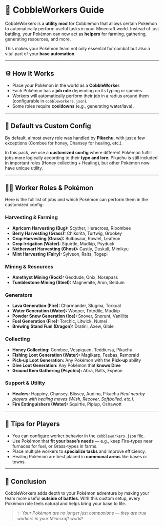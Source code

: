 # 📘 CobbleWorkers Guide

CobbleWorkers is a **utility mod** for Cobblemon that allows certain Pokémon to automatically perform useful tasks in your Minecraft world. Instead of just battling, your Pokémon can now act as **helpers** for farming, gathering, generating resources, and more.

This makes your Pokémon team not only essential for combat but also a vital part of your **base automation**.

---

## ⚙️ How It Works

- Place your Pokémon in the world as a **CobbleWorker**.
- Each Pokémon has a **job role** depending on its typing or species.
- Workers will automatically perform their job in a radius around them (configurable in `cobbleworkers.json`).
- Some roles require **cooldowns** (e.g., generating water/lava).

---

## 🌱 Default vs Custom Config

By default, almost every role was handled by **Pikachu**, with just a few exceptions (Combee for honey, Chansey for healing, etc.).

In this pack, we use a **customized config** where different Pokémon fulfill jobs more logically according to their **type and lore**.
Pikachu is still included in important roles (Honey collecting + Healing), but other Pokémon now have unique utility.

---

## 🧑‍🌾 Worker Roles & Pokémon

Here is the full list of jobs and which Pokémon can perform them in the customized config:

### Harvesting & Farming

- **Apricorn Harvesting (Bug):** Scyther, Heracross, Ribombee
- **Berry Harvesting (Grass):** Chikorita, Turtwig, Grookey
- **Crop Harvesting (Grass):** Bulbasaur, Rowlet, Leafeon
- **Crop Irrigation (Water):** Squirtle, Mudkip, Psyduck
- **Netherwart Harvesting (Ghost):** Gastly, Duskull, Mimikyu
- **Mint Harvesting (Fairy):** Sylveon, Ralts, Togepi

### Mining & Resources

- **Amethyst Mining (Rock):** Geodude, Onix, Nosepass
- **Tumblestone Mining (Steel):** Magnemite, Aron, Beldum

### Generators

- **Lava Generation (Fire):** Charmander, Slugma, Torkoal
- **Water Generation (Water):** Wooper, Totodile, Mudkip
- **Powder Snow Generation (Ice):** Snover, Snorunt, Vanillite
- **Fuel Generation (Fire):** Torchic, Litwick, Numel
- **Brewing Stand Fuel (Dragon):** Dratini, Axew, Gible

### Collecting

- **Honey Collecting:** Combee, Vespiquen, Teddiursa, Pikachu
- **Fishing Loot Generation (Water):** Magikarp, Feebas, Remoraid
- **Pick-up Loot Generation:** Any Pokémon with the **Pick-up** ability
- **Dive Loot Generation:** Any Pokémon that **knows Dive**
- **Ground Item Gathering (Psychic):** Abra, Ralts, Espeon

### Support & Utility

- **Healers:** Happiny, Chansey, Blissey, Audino, Pikachu
  _Heal nearby players with healing moves (Wish, Recover, Softboiled, etc.)._
- **Fire Extinguishers (Water):** Squirtle, Piplup, Oshawott

---

## 📝 Tips for Players

- You can configure worker behavior in the `cobbleworkers.json` file.
- Use Pokémon that **fit your base’s needs** — e.g., keep Fire-types near furnaces for fuel, or Grass-types in farms.
- Place multiple workers to **specialize tasks** and improve efficiency.
- Healing Pokémon are best placed in **communal areas** like bases or towns.

---

## 🎯 Conclusion

CobbleWorkers adds depth to your Pokémon adventure by making your team more useful **outside of battles**.
With this custom setup, every Pokémon role feels natural and helps bring your base to life.

> ✨ _Your Pokémon are no longer just companions — they are true workers in your Minecraft world!_
